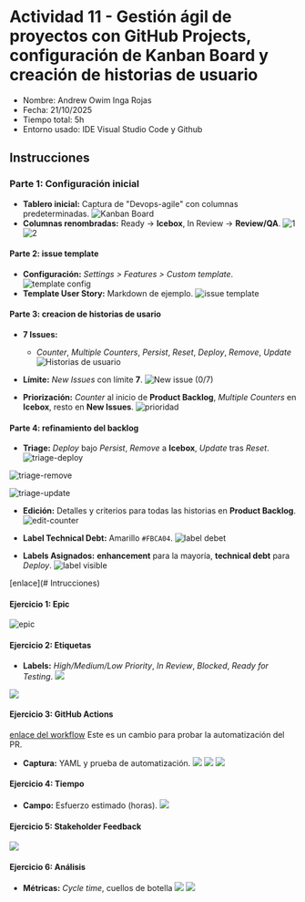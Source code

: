 # Actividad 11 - Gestión ágil de proyectos con GitHub Projects, configuración de Kanban Board y creación de historias de usuario

- Nombre: Andrew Owim Inga Rojas 
- Fecha: 21/10/2025
- Tiempo total: 5h
- Entorno usado: IDE Visual Studio Code y Github
## Instrucciones

### Parte 1: Configuración inicial
- **Tablero inicial:** Captura de "Devops-agile" con columnas predeterminadas.
![Kanban Board](./capturas/tablero-incial.png)
- **Columnas renombradas:** Ready -> **Icebox**, In Review -> **Review/QA**.
![1](./capturas/icebox.png)
![2](./capturas/review-qa.png)

#### Parte 2: issue template
- **Configuración:** *Settings > Features > Custom template*.
![template config](./capturas/template-config.png)
- **Template User Story:** Markdown de ejemplo.
![issue template](./capturas/issue-template.png)
####  Parte 3: creacion de historias de usario
- **7 Issues:**
  -  *Counter*, *Multiple Counters*, *Persist*, *Reset*, *Deploy*, *Remove*, *Update*
![Historias de usuario](./capturas/creacion-issue.png)

- **Límite:** *New Issues* con límite **7**.
![New issue (0/7)](./capturas/creacion-issue.png)
- **Priorización:** *Counter* al inicio de **Product Backlog**, *Multiple Counters* en **Icebox**, resto en **New Issues**.
![prioridad](./capturas/tablero-parte3.png)

####  Parte 4: refinamiento del backlog

- **Triage:** *Deploy* bajo *Persist*, *Remove* a **Icebox**, *Update* tras *Reset*.
![triage-deploy](./capturas/triage-depley.png)

![triage-remove](./capturas/triage-remove.png)

![triage-update](./capturas/tablero-parte3.png)

- **Edición:** Detalles y criterios para todas las historias en **Product Backlog**.
![edit-counter](./capturas/edit-counter.png)

- **Label Technical Debt:** Amarillo `#FBCA04`.
![label debet](./capturas/label-technical-debt.png)

- **Labels Asignados:** **enhancement** para la mayoría, **technical debt** para *Deploy*.
![label visible](./capturas/label-visible.png)


[enlace](# Intrucciones)


#### Ejercicio 1: Epic

![epic](./capturas/epic.png)

#### Ejercicio 2: Etiquetas

- **Labels:** *High/Medium/Low Priority*, *In Review*, *Blocked*, *Ready for Testing*.
![](./capturas/new-labels.png)

![](./capturas/tablero-ej2.png)

#### Ejercicio 3: GitHub Actions
[enlace del workflow](https://github.com/Andrew-Inga/CC3S2/blob/main/.github/workflows/kanban-automation.yml)
Este es un cambio para probar la automatización del PR.
-  **Captura:** YAML y prueba de automatización.
![](./capturas/workflow.png)
![](./capturas/automatization-prrof.png)
![](./capturas/automatization-proof2.png)


#### Ejercicio 4: Tiempo

- **Campo:** Esfuerzo estimado (horas).
![](./capturas/campo-esfuerzo.png)
#### Ejercicio 5: Stakeholder Feedback

![](./capturas/exportar-csv.png)
#### Ejercicio 6: Análisis

- **Métricas:** *Cycle time*, cuellos de botella 
![](./capturas/metrica.png)
![](./capturas/metrica-repositorio.png)




